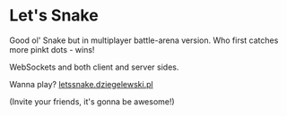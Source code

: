# Let's Snake

Good ol' Snake but in multiplayer battle-arena version. Who first catches more pinkt dots - wins!

WebSockets and both client and server sides.

Wanna play? [letssnake.dziegelewski.pl](http://letssnake.dziegelewski.pl/)

(Invite your friends, it's gonna be awesome!)
